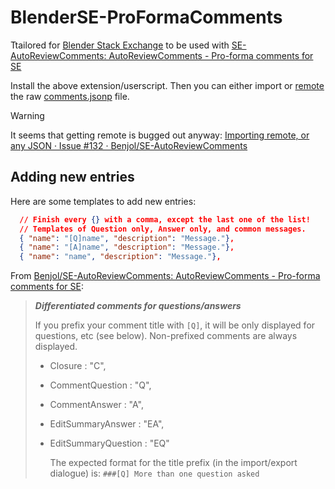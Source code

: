 # BlenderSE-ProFormaComments
Ttailored for [Blender Stack Exchange](https://blender.stackexchange.com/) to be used with [SE-AutoReviewComments: AutoReviewComments - Pro-forma comments for SE](https://github.com/Benjol/SE-AutoReviewComments?tab=readme-ov-file#installation)

Install the above extension/userscript. Then you can either import or [remote](https://stackapps.com/questions/2116/autoreviewcomments-pro-forma-comments-for-se/3281#3281) the raw [comments.jsonp](https://raw.githubusercontent.com/L0Lock/BlenderSE-ProFormaComments/master/comments.jsonp) file.

> [!Warning]
> It seems that getting remote is bugged out anyway:
> [Importing remote, or any JSON · Issue #132 · Benjol/SE-AutoReviewComments](https://github.com/Benjol/SE-AutoReviewComments/issues/132#issuecomment-2249041323)

## Adding new entries

Here are some templates to add new entries:

```json
  // Finish every {} with a comma, except the last one of the list!
  // Templates of Question only, Answer only, and common messages.
  { "name": "[Q]name", "description": "Message."},
  { "name": "[A]name", "description": "Message."},
  { "name": "name", "description": "Message."},
```
From [Benjol/SE-AutoReviewComments: AutoReviewComments - Pro-forma comments for SE](https://github.com/Benjol/SE-AutoReviewComments?tab=readme-ov-file):

> ***Differentiated comments for questions/answers***
> 
>    If you prefix your comment title with `[Q]`, it will be only displayed for questions, etc (see below). Non-prefixed comments are always displayed.
> 
> - Closure : "C",
> 
> - CommentQuestion : "Q",
> 
> - CommentAnswer : "A",
> 
> - EditSummaryAnswer : "EA",
> 
> - EditSummaryQuestion : "EQ"
>   
>   The expected format for the title prefix (in the import/export dialogue) is: `###[Q] More than one question asked`
